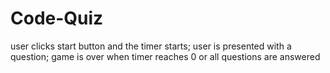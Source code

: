 # Code-Quiz
user clicks start button and the timer starts; user is presented with a question; game is over when timer reaches 0 or all questions are answered
